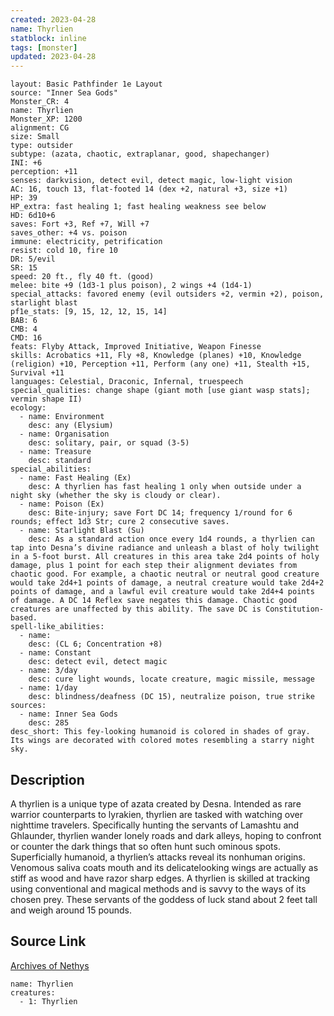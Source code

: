 ```yaml
---
created: 2023-04-28
name: Thyrlien
statblock: inline
tags: [monster]
updated: 2023-04-28
---
```

```statblock
layout: Basic Pathfinder 1e Layout
source: "Inner Sea Gods"
Monster_CR: 4
name: Thyrlien
Monster_XP: 1200
alignment: CG
size: Small
type: outsider
subtype: (azata, chaotic, extraplanar, good, shapechanger)
INI: +6
perception: +11
senses: darkvision, detect evil, detect magic, low-light vision
AC: 16, touch 13, flat-footed 14 (dex +2, natural +3, size +1)
HP: 39
HP_extra: fast healing 1; fast healing weakness see below
HD: 6d10+6
saves: Fort +3, Ref +7, Will +7
saves_other: +4 vs. poison
immune: electricity, petrification
resist: cold 10, fire 10
DR: 5/evil
SR: 15
speed: 20 ft., fly 40 ft. (good)
melee: bite +9 (1d3-1 plus poison), 2 wings +4 (1d4-1)
special_attacks: favored enemy (evil outsiders +2, vermin +2), poison, starlight blast
pf1e_stats: [9, 15, 12, 12, 15, 14]
BAB: 6
CMB: 4
CMD: 16
feats: Flyby Attack, Improved Initiative, Weapon Finesse
skills: Acrobatics +11, Fly +8, Knowledge (planes) +10, Knowledge (religion) +10, Perception +11, Perform (any one) +11, Stealth +15, Survival +11
languages: Celestial, Draconic, Infernal, truespeech
special_qualities: change shape (giant moth [use giant wasp stats]; vermin shape II)
ecology:
  - name: Environment
    desc: any (Elysium)
  - name: Organisation
    desc: solitary, pair, or squad (3-5)
  - name: Treasure
    desc: standard
special_abilities:
  - name: Fast Healing (Ex)
    desc: A thyrlien has fast healing 1 only when outside under a night sky (whether the sky is cloudy or clear).
  - name: Poison (Ex)
    desc: Bite-injury; save Fort DC 14; frequency 1/round for 6 rounds; effect 1d3 Str; cure 2 consecutive saves.
  - name: Starlight Blast (Su)
    desc: As a standard action once every 1d4 rounds, a thyrlien can tap into Desna’s divine radiance and unleash a blast of holy twilight in a 5-foot burst. All creatures in this area take 2d4 points of holy damage, plus 1 point for each step their alignment deviates from chaotic good. For example, a chaotic neutral or neutral good creature would take 2d4+1 points of damage, a neutral creature would take 2d4+2 points of damage, and a lawful evil creature would take 2d4+4 points of damage. A DC 14 Reflex save negates this damage. Chaotic good creatures are unaffected by this ability. The save DC is Constitution-based.
spell-like_abilities:
  - name:
    desc: (CL 6; Concentration +8)
  - name: Constant
    desc: detect evil, detect magic
  - name: 3/day
    desc: cure light wounds, locate creature, magic missile, message
  - name: 1/day
    desc: blindness/deafness (DC 15), neutralize poison, true strike
sources:
  - name: Inner Sea Gods
    desc: 285
desc_short: This fey-looking humanoid is colored in shades of gray. Its wings are decorated with colored motes resembling a starry night sky.
```
## Description
A thyrlien is a unique type of azata created by Desna. Intended as rare warrior counterparts to lyrakien, thyrlien are tasked with watching over nighttime travelers. Specifically hunting the servants of Lamashtu and Ghlaunder, thyrlien wander lonely roads and dark alleys, hoping to confront or counter the dark things that so often hunt such ominous spots. Superficially humanoid, a thyrlien’s attacks reveal its nonhuman origins. Venomous saliva coats mouth and its delicatelooking wings are actually as stiff as wood and have razor sharp edges. A thyrlien is skilled at tracking using conventional and magical methods and is savvy to the ways of its chosen prey. These servants of the goddess of luck stand about 2 feet tall and weigh around 15 pounds.
## Source Link
[Archives of Nethys](https://aonprd.com/MonsterDisplay.aspx?ItemName=Thyrlien)
```encounter-table
name: Thyrlien
creatures:
  - 1: Thyrlien
```
